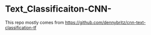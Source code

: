 # Text_Classificaiton-CNN-
This repo mostly comes from https://github.com/dennybritz/cnn-text-classification-tf

